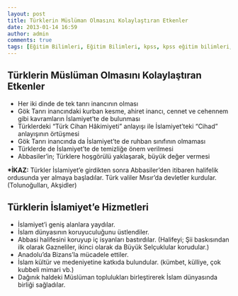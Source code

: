 ```yaml
---
layout: post
title: Türklerin Müslüman Olmasını Kolaylaştıran Etkenler 
date: 2013-01-14 16:59
author: admin
comments: true
tags: [Eğitim Bilimleri, Eğitim Bilimleri, kpss, kpss eğitim bilimleri, KPSS GKGY]
---
```

<h2>Türklerin Müslüman Olmasını Kolaylaştıran Etkenler</h2>
<ul>
	<li>Her iki dinde de tek tanrı inancının olması</li>
	<li>Gök Tanrı inancındaki kurban kesme, ahiret inancı, cennet ve cehennem gibi kavramların İslamiyet’te de bulunması</li>
	<li>Türklerdeki “Türk Cihan Hâkimiyeti” anlayışı ile İslamiyet’teki “Cihad” anlayışının örtüşmesi</li>
	<li>Gök Tanrı inancında da İslamiyet’te de ruhban sınıfının olmaması</li>
	<li>Türklerde de İslamiyet’te de temizliğe önem verilmesi</li>
	<li>Abbasiler’in; Türklere hoşgörülü yaklaşarak, büyük değer vermesi</li>
</ul>
<strong>*İKAZ:</strong> Türkler İslamiyet’e girdikten sonra Abbasiler’den itibaren halifelik ordusunda yer almaya başladılar. Türk valiler Mısır’da devletler kurdular. (Tolunoğulları, Akşidler)
<h2>Türklerin İslamiyet’e Hizmetleri</h2>
<ul>
	<li>İslamiyet’i geniş alanlara yaydılar.</li>
	<li>İslam dünyasının koruyuculuğunu üstlendiler.</li>
	<li>Abbasi halifesini koruyup iç isyanları bastırdılar. (Halifeyi; Şii baskısından ilk olarak Gazneliler, ikinci olarak da Büyük Selçuklular korudular.)</li>
	<li>Anadolu’da Bizans’la mücadele ettiler.</li>
	<li>İslam kültür ve medeniyetine katkıda bulundular. (kümbet, külliye, çok kubbeli mimari vb.)</li>
	<li>Dağınık haldeki Müslüman toplulukları birleştirerek İslam dünyasında birliği sağladılar.</li>
</ul>

